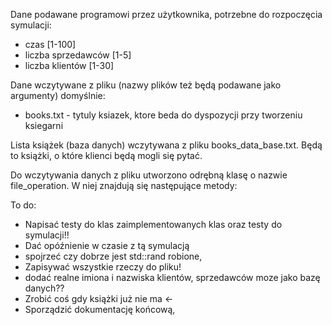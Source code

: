 Dane podawane programowi przez użytkownika, potrzebne do rozpoczęcia symulacji:
 - czas [1-100]
 - liczba sprzedawców [1-5]
 - liczba klientów [1-30] 

Dane wczytywane z pliku (nazwy plików też będą podawane jako argumenty) domyślnie:
- books.txt - tytuly ksiazek, ktore beda do dyspozycji przy tworzeniu ksiegarni

Lista książek (baza danych) wczytywana z pliku books_data_base.txt. Będą to książki, o które klienci będą mogli się pytać.

Do wczytywania danych z pliku utworzono odrębną klasę o nazwie file_operation. W niej znajdują się następujące metody:

To do:
 - Napisać testy do klas zaimplementowanych klas oraz testy do symulacji!!
 - Dać opóźnienie w czasie z tą symulacją 
 - spojrzeć czy dobrze jest std::rand robione,
 - Zapisywać wszystkie rzeczy do pliku!
 - dodać realne imiona i nazwiska klientów, sprzedawców moze jako bazę danych?? 
 - Zrobić coś gdy książki już nie ma <-
 - Sporządzić dokumentację końcową,

 